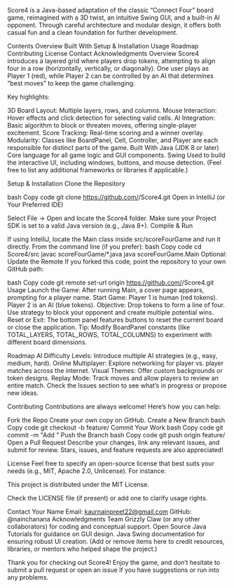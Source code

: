Score4 is a Java-based adaptation of the classic “Connect Four” board game, reimagined with a 3D twist, an intuitive Swing GUI, and a built-in AI opponent. Through careful architecture and modular design, it offers both casual fun and a clean foundation for further development.

Contents
Overview
Built With
Setup & Installation
Usage
Roadmap
Contributing
License
Contact
Acknowledgments
Overview
Score4 introduces a layered grid where players drop tokens, attempting to align four in a row (horizontally, vertically, or diagonally). One user plays as Player 1 (red), while Player 2 can be controlled by an AI that determines “best moves” to keep the game challenging.

Key highlights:

3D Board Layout: Multiple layers, rows, and columns.
Mouse Interaction: Hover effects and click detection for selecting valid cells.
AI Integration: Basic algorithm to block or threaten moves, offering single-player excitement.
Score Tracking: Real-time scoring and a winner overlay.
Modularity: Classes like BoardPanel, Cell, Controller, and Player are each responsible for distinct parts of the game.
Built With
Java (JDK 8 or later)
Core language for all game logic and GUI components.
Swing
Used to build the interactive UI, including windows, buttons, and mouse detection.
(Feel free to list any additional frameworks or libraries if applicable.)

Setup & Installation
Clone the Repository

bash
Copy code
git clone https://github.com/<nainchanana>/Score4.git
Open in IntelliJ (or Your Preferred IDE)

Select File → Open and locate the Score4 folder.
Make sure your Project SDK is set to a valid Java version (e.g., Java 8+).
Compile & Run

If using IntelliJ, locate the Main class inside src/scoreFourGame and run it directly.
From the command line (if you prefer):
bash
Copy code
cd Score4/src
javac scoreFourGame/*.java
java scoreFourGame.Main
Optional: Update the Remote
If you forked this code, point the repository to your own GitHub path:

bash
Copy code
git remote set-url origin https://github.com/<nainchanana>/Score4.git
Usage
Launch the Game: After running Main, a cover page appears, prompting for a player name.
Start Game: Player 1 is human (red tokens). Player 2 is an AI (blue tokens).
Objective: Drop tokens to form a line of four. Use strategy to block your opponent and create multiple potential wins.
Reset or Exit: The bottom panel features buttons to reset the current board or close the application.
Tip: Modify BoardPanel constants (like TOTAL_LAYERS, TOTAL_ROWS, TOTAL_COLUMNS) to experiment with different board dimensions.

Roadmap
AI Difficulty Levels: Introduce multiple AI strategies (e.g., easy, medium, hard).
Online Multiplayer: Explore networking for player vs. player matches across the internet.
Visual Themes: Offer custom backgrounds or token designs.
Replay Mode: Track moves and allow players to review an entire match.
Check the Issues section to see what’s in progress or propose new ideas.

Contributing
Contributions are always welcome! Here’s how you can help:

Fork the Repo
Create your own copy on GitHub.
Create a New Branch
bash
Copy code
git checkout -b feature/<YourFeatureName>
Commit Your Work
bash
Copy code
git commit -m "Add <nainchanana>"
Push the Branch
bash
Copy code
git push origin feature/<nainchanana>
Open a Pull Request
Describe your changes, link any relevant issues, and submit for review.
Stars, issues, and feature requests are also appreciated!

License
Feel free to specify an open-source license that best suits your needs (e.g., MIT, Apache 2.0, Unlicense). For instance:

This project is distributed under the MIT License.

Check the LICENSE file (if present) or add one to clarify usage rights.

Contact
Your Name
Email: kaurnainpreet22@gmail.com
GitHub: @nainchanana
Acknowledgments
Team Grizzly Claw (or any other collaborators) for coding and conceptual support.
Open Source Java Tutorials for guidance on GUI design.
Java Swing documentation for ensuring robust UI creation.
(Add or remove items here to credit resources, libraries, or mentors who helped shape the project.)

Thank you for checking out Score4! Enjoy the game, and don’t hesitate to submit a pull request or open an issue if you have suggestions or run into any problems.







